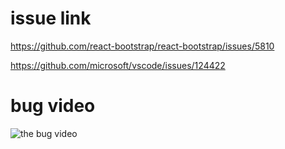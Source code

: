 # issue link

https://github.com/react-bootstrap/react-bootstrap/issues/5810

https://github.com/microsoft/vscode/issues/124422

# bug video

![the bug video](https://ftp.bmp.ovh/imgs/2021/05/fb81bd04e2cc2043.gif)